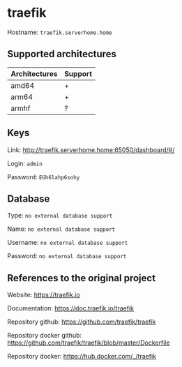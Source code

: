 # traefik
Hostname: `traefik.serverhome.home`

## Supported architectures
| Architectures | Support |
| :------------ | :------ |
| amd64         | +       |
| arm64         | +       |
| armhf         | ?       |

## Keys
Link: http://traefik.serverhome.home:65050/dashboard/#/

Login: `admin`

Password: `EGh6lahp6sohy`

## Database
Type: `no external database support`

Name: `no external database support`

Username: `no external database support`

Password: `no external database support`

## References to the original project
Website: https://traefik.io

Documentation: https://doc.traefik.io/traefik

Repository github: https://github.com/traefik/traefik

Repository docker github: https://github.com/traefik/traefik/blob/master/Dockerfile

Repository docker: https://hub.docker.com/_/traefik